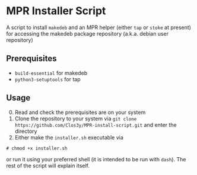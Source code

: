 # MPR Installer Script
A script to install `makedeb` and an MPR helper (either `tap` or `stoke` at present) for accessing the makedeb package repository (a.k.a. debian user repository)

## Prerequisites

* `build-essential` for makedeb
* `python3-setuptools` for tap

## Usage

0. Read and check the prerequisites are on your system
1. Clone the repository to your system via `git clone https://github.com/Clos3y/MPR-install-script.git` and enter the directory
2. Either make the `installer.sh` executable via
```
# chmod +x installer.sh
```
or run it using your preferred shell (it is intended to be run with `dash`). The rest of the script will explain itself.
